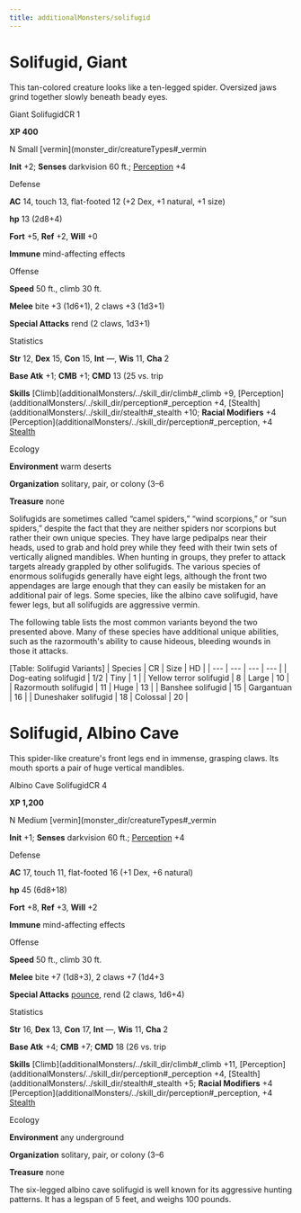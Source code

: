 ```yaml
---
title: additionalMonsters/solifugid
---
```

# Solifugid, Giant

This tan-colored creature looks like a ten-legged spider. Oversized jaws grind together slowly beneath beady eyes.

Giant SolifugidCR 1

**XP 400**

N Small [vermin](monster_dir/creatureTypes#_vermin

**Init** +2; **Senses** darkvision 60 ft.; [Perception](additionalMonsters/../skill_dir/perception#_perception) +4

Defense

**AC** 14, touch 13, flat-footed 12 (+2 Dex, +1 natural, +1 size)

**hp** 13 (2d8+4)

**Fort** +5, **Ref** +2, **Will** +0

**Immune** mind-affecting effects

Offense

**Speed** 50 ft., climb 30 ft.

**Melee** bite +3 (1d6+1), 2 claws +3 (1d3+1)

**Special Attacks** rend (2 claws, 1d3+1)

Statistics

**Str** 12, **Dex** 15, **Con** 15, **Int** —, **Wis** 11, **Cha** 2

**Base Atk** +1; **CMB** +1; **CMD** 13 (25 vs. trip

**Skills** [Climb](additionalMonsters/../skill_dir/climb#_climb +9, [Perception](additionalMonsters/../skill_dir/perception#_perception +4, [Stealth](additionalMonsters/../skill_dir/stealth#_stealth +10; **Racial Modifiers** +4 [Perception](additionalMonsters/../skill_dir/perception#_perception, +4 [Stealth](additionalMonsters/../skill_dir/stealth#_stealth)

Ecology

**Environment** warm deserts

**Organization** solitary, pair, or colony (3–6

**Treasure** none

Solifugids are sometimes called “camel spiders,” “wind scorpions,” or “sun spiders,” despite the fact that they are neither spiders nor scorpions but rather their own unique species. They have large pedipalps near their heads, used to grab and hold prey while they feed with their twin sets of vertically aligned mandibles. When hunting in groups, they prefer to attack targets already grappled by other solifugids. The various species of enormous solifugids generally have eight legs, although the front two appendages are large enough that they can easily be mistaken for an additional pair of legs. Some species, like the albino cave solifugid, have fewer legs, but all solifugids are aggressive vermin.

The following table lists the most common variants beyond the two presented above. Many of these species have additional unique abilities, such as the razormouth's ability to cause hideous, bleeding wounds in those it attacks.

[Table: Solifugid Variants]
| Species | CR | Size | HD |
| --- | --- | --- | --- |
| Dog-eating solifugid | 1/2 | Tiny | 1 |
| Yellow terror solifugid | 8 | Large | 10 |
| Razormouth solifugid | 11 | Huge | 13 |
| Banshee solifugid | 15 | Gargantuan | 16 |
| Duneshaker solifugid | 18 | Colossal | 20 |

  
  

# Solifugid, Albino Cave

This spider-like creature's front legs end in immense, grasping claws. Its mouth sports a pair of huge vertical mandibles.

Albino Cave SolifugidCR 4

**XP 1,200**

N Medium [vermin](monster_dir/creatureTypes#_vermin

**Init** +1; **Senses** darkvision 60 ft.; [Perception](additionalMonsters/../skill_dir/perception#_perception) +4

Defense

**AC** 17, touch 11, flat-footed 16 (+1 Dex, +6 natural)

**hp** 45 (6d8+18)

**Fort** +8, **Ref** +3, **Will** +2

**Immune** mind-affecting effects

Offense

**Speed** 50 ft., climb 30 ft.

**Melee** bite +7 (1d8+3), 2 claws +7 (1d4+3

**Special Attacks** [pounce](monster_dir/universalMonsterRules#_pounce), rend (2 claws, 1d6+4)

Statistics

**Str** 16, **Dex** 13, **Con** 17, **Int** —, **Wis** 11, **Cha** 2

**Base Atk** +4; **CMB** +7; **CMD** 18 (26 vs. trip

**Skills** [Climb](additionalMonsters/../skill_dir/climb#_climb +11, [Perception](additionalMonsters/../skill_dir/perception#_perception +4, [Stealth](additionalMonsters/../skill_dir/stealth#_stealth +5; **Racial Modifiers** +4 [Perception](additionalMonsters/../skill_dir/perception#_perception, +4 [Stealth](additionalMonsters/../skill_dir/stealth#_stealth)

Ecology

**Environment** any underground

**Organization** solitary, pair, or colony (3–6

**Treasure** none

The six-legged albino cave solifugid is well known for its aggressive hunting patterns. It has a legspan of 5 feet, and weighs 100 pounds.


